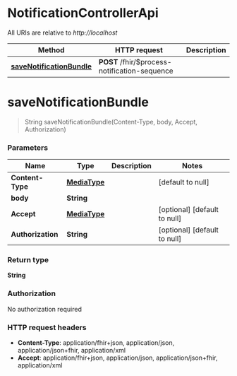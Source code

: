 # NotificationControllerApi

All URIs are relative to *http://localhost*

| Method | HTTP request | Description |
|------------- | ------------- | -------------|
| [**saveNotificationBundle**](NotificationControllerApi.md#saveNotificationBundle) | **POST** /fhir/$process-notification-sequence |  |


<a name="saveNotificationBundle"></a>
# **saveNotificationBundle**
> String saveNotificationBundle(Content-Type, body, Accept, Authorization)



### Parameters

|Name | Type | Description  | Notes |
|------------- | ------------- | ------------- | -------------|
| **Content-Type** | [**MediaType**](../Models/.md)|  | [default to null] |
| **body** | **String**|  | |
| **Accept** | [**MediaType**](../Models/.md)|  | [optional] [default to null] |
| **Authorization** | **String**|  | [optional] [default to null] |

### Return type

**String**

### Authorization

No authorization required

### HTTP request headers

- **Content-Type**: application/fhir+json, application/json, application/json+fhir, application/xml
- **Accept**: application/fhir+json, application/json, application/json+fhir, application/xml

